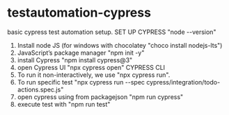 # testautomation-cypress
basic cypress test automation setup.
SET UP CYPRESS "node --version"
1. Install node JS (for windows with chocolatey "choco install nodejs-lts")
2. JavaScript’s package manager "npm init -y" 
3. install Cypress "npm install cypress@3"
4. open Cypress UI "npx cypress open"
CYPRESS CLI
5. To run it non-interactively, we use "npx cypress run".
6. To run specific test "npx cypress run --spec cypress/integration/todo-actions.spec.js"
7. open cypress using from packagejson "npm run cypress"
8. execute test with "npm run test"

